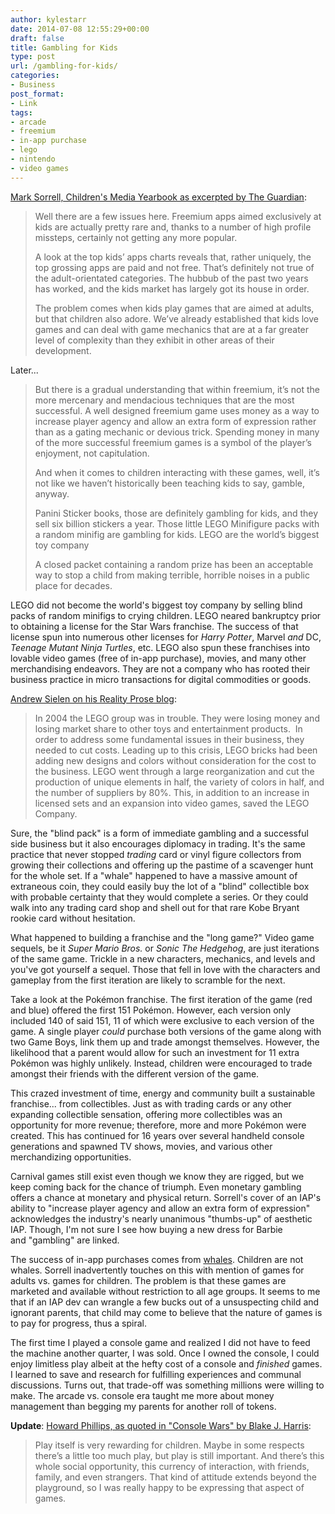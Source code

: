 ```yaml
---
author: kylestarr
date: 2014-07-08 12:55:29+00:00
draft: false
title: Gambling for Kids
type: post
url: /gambling-for-kids/
categories:
- Business
post_format:
- Link
tags:
- arcade
- freemium
- in-app purchase
- lego
- nintendo
- video games
---
```


[Mark Sorrell, Children's Media Yearbook as excerpted by The Guardian](http://www.theguardian.com/technology/2014/jul/08/freemium-games-children-in-app-purchases):


<blockquote>Well there are a few issues here. Freemium apps aimed exclusively at kids are actually pretty rare and, thanks to a number of high profile missteps, certainly not getting any more popular.

A look at the top kids’ apps charts reveals that, rather uniquely, the top grossing apps are paid and not free. That’s definitely not true of the adult-orientated categories. The hubbub of the past two years has worked, and the kids market has largely got its house in order.

The problem comes when kids play games that are aimed at adults, but that children also adore. We’ve already established that kids love games and can deal with game mechanics that are at a far greater level of complexity than they exhibit in other areas of their development.</blockquote>


Later...


<blockquote>But there is a gradual understanding that within freemium, it’s not the more mercenary and mendacious techniques that are the most successful. A well designed freemium game uses money as a way to increase player agency and allow an extra form of expression rather than as a gating mechanic or devious trick. Spending money in many of the more successful freemium games is a symbol of the player’s enjoyment, not capitulation.

And when it comes to children interacting with these games, well, it’s not like we haven’t historically been teaching kids to say, gamble, anyway.

Panini Sticker books, those are definitely gambling for kids, and they sell six billion stickers a year. Those little LEGO Minifigure packs with a random minifig are gambling for kids. LEGO are the world’s biggest toy company

A closed packet containing a random prize has been an acceptable way to stop a child from making terrible, horrible noises in a public place for decades.</blockquote>


LEGO did not become the world's biggest toy company by selling blind packs of random minifigs to crying children. LEGO neared bankruptcy prior to obtaining a license for the Star Wars franchise. The success of that license spun into numerous other licenses for _Harry Potter_, Marvel _and_ DC, _Teenage Mutant Ninja Turtles_, etc. LEGO also spun these franchises into lovable video games (free of in-app purchase), movies, and many other merchandising endeavors. They are not a company who has rooted their business practice in micro transactions for digital commodities or goods.

[Andrew Sielen on his Reality Prose blog](http://therealityprose.wordpress.com/2013/01/17/what_happened_with_lego/):


<blockquote>In 2004 the LEGO group was in trouble. They were losing money and losing market share to other toys and entertainment products.  In order to address some fundamental issues in their business, they needed to cut costs. Leading up to this crisis, LEGO bricks had been adding new designs and colors without consideration for the cost to the business. LEGO went through a large reorganization and cut the production of unique elements in half, the variety of colors in half, and the number of suppliers by 80%. This, in addition to an increase in licensed sets and an expansion into video games, saved the LEGO Company.</blockquote>


Sure, the "blind pack" is a form of immediate gambling and a successful side business but it also encourages diplomacy in trading. It's the same practice that never stopped _trading_ card or vinyl figure collectors from growing their collections and offering up the pastime of a scavenger hunt for the whole set. If a "whale" happened to have a massive amount of extraneous coin, they could easily buy the lot of a "blind" collectible box with probable certainty that they would complete a series. Or they could walk into any trading card shop and shell out for that rare Kobe Bryant rookie card without hesitation.

What happened to building a franchise and the "long game?" Video game sequels, be it _Super Mario Bros._ or _Sonic The Hedgehog_, are just iterations of the same game. Trickle in a new characters, mechanics, and levels and you've got yourself a sequel. Those that fell in love with the characters and gameplay from the first iteration are likely to scramble for the next.

Take a look at the Pokémon franchise. The first iteration of the game (red and blue) offered the first 151 Pokémon. However, each version only included 140 of said 151, 11 of which were exclusive to each version of the game. A single player _could_ purchase both versions of the game along with two Game Boys, link them up and trade amongst themselves. However, the likelihood that a parent would allow for such an investment for 11 extra Pokémon was highly unlikely. Instead, children were encouraged to trade amongst their friends with the different version of the game.

This crazed investment of time, energy and community built a sustainable franchise... from collectibles. Just as with trading cards or any other expanding collectible sensation, offering more collectibles was an opportunity for more revenue; therefore, more and more Pokémon were created. This has continued for 16 years over several handheld console generations and spawned TV shows, movies, and various other merchandizing opportunities.

Carnival games still exist even though we know they are rigged, but we keep coming back for the chance of triumph. Even monetary gambling offers a chance at monetary and physical return. Sorrell's cover of an IAP's ability to "increase player agency and allow an extra form of expression" acknowledges the industry's nearly unanimous "thumbs-up" of aesthetic IAP. Though, I'm not sure I see how buying a new dress for Barbie and "gambling" are linked.

The success of in-app purchases comes from [whales](http://www.gamesindustry.biz/articles/2014-06-27-ustwo-monument-valley-left-money-on-the-table-with-premium-price). Children are not whales. Sorrell inadvertently touches on this with mention of games for adults vs. games for children. The problem is that these games are marketed and available without restriction to all age groups. It seems to me that if an IAP dev can wrangle a few bucks out of a unsuspecting child and ignorant parents, that child may come to believe that the nature of games is to pay for progress, thus a spiral.

The first time I played a console game and realized I did not have to feed the machine another quarter, I was sold. Once I owned the console, I could enjoy limitless play albeit at the hefty cost of a console and _finished_ games. I learned to save and research for fulfilling experiences and communal discussions. Turns out, that trade-off was something millions were willing to make. The arcade vs. console era taught me more about money management than begging my parents for another roll of tokens.

**Update**: [Howard Phillips, as quoted in "Console Wars" by Blake J. Harris](https://itunes.apple.com/WebObjects/MZStore.woa/wa/viewBook?id=718597648):



<blockquote>Play itself is very rewarding for children. Maybe in some respects there’s a little too much play, but play is still important. And there’s this whole social opportunity, this currency of interaction, with friends, family, and even strangers. That kind of attitude extends beyond the playground, so I was really happy to be expressing that aspect of games.</blockquote>
